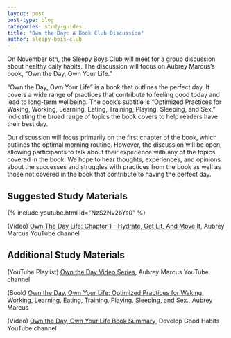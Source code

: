 ```yaml
---
layout: post
post-type: blog
categories: study-guides
title: "Own the Day: A Book Club Discussion"
author: sleepy-bois-club
---
```


On November 6th, the Sleepy Boys Club will meet for a group discussion about healthy daily habits. The discussion will focus on Aubrey Marcus’s book, “Own the Day, Own Your Life.”

“Own the Day, Own Your Life” is a book that outlines the perfect day. It covers a wide range of practices that contribute to feeling good today and lead to long-term wellbeing. The book’s subtitle is “Optimized Practices for Waking, Working, Learning, Eating, Training, Playing, Sleeping, and Sex,” indicating the broad range of topics the book covers to help readers have their best day. 

Our discussion will focus primarily on the first chapter of the book, which outlines the optimal morning routine. However, the discussion will be open, allowing participants to talk about their experience with any of the topics covered in the book. We hope to hear thoughts, experiences, and opinions about the successes and struggles with practices from the book as well as those not covered in the book that contribute to having the perfect day.

## Suggested Study Materials

{% include youtube.html id="NzS2Nv2bYs0" %}

(Video) [Own The Day Life: Chapter 1 - Hydrate, Get Lit, And Move It](https://www.youtube.com/watch?v=NzS2Nv2bYs0), Aubrey Marcus YouTube channel

## Additional Study Materials

(YouTube Playlist) [Own the Day Video Series](https://www.youtube.com/watch?v=NzS2Nv2bYs0&list=PL8-lJ-g0Bdtqft5Bx2Wfm-XMT76t_kjkk), Aubrey Marcus YouTube channel

(Book) [Own the Day, Own Your Life: Optimized Practices for Waking, Working, Learning, Eating, Training, Playing, Sleeping, and Sex.](https://www.amazon.com/Own-Day-Your-Life-Optimized/dp/0062684078), Aubrey Marcus

(Video) [Own the Day, Own Your Life Book Summary](https://www.youtube.com/watch?v=gIRWbXpw6C0), Develop Good Habits YouTube channel
